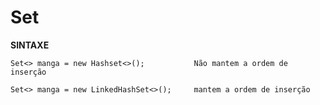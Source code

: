 # Set

**SINTAXE**

`Set<> manga = new Hashset<>();           Não mantem a ordem de inserção`

`Set<> manga = new LinkedHashSet<>();     mantem a ordem de inserção`